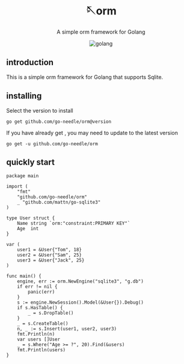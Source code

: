 <!-- markdownlint-disable MD033 MD041 -->
<div align="center">

# 🪡orm

<!-- prettier-ignore-start -->
<!-- markdownlint-disable-next-line MD036 -->
A simple orm framework for Golang
<!-- prettier-ignore-end -->

<img src="https://img.shields.io/badge/golang-1.11+-blue" alt="golang">
</div>

## introduction
This is a simple orm framework for Golang that supports Sqlite.

## installing
Select the version to install

`go get github.com/go-needle/orm@version`

If you have already get , you may need to update to the latest version

`go get -u github.com/go-needle/orm`


## quickly start
```golang
package main

import (
	"fmt"
	"github.com/go-needle/orm"
	_ "github.com/mattn/go-sqlite3"
)

type User struct {
	Name string `orm:"constraint:PRIMARY KEY"`
	Age  int
}

var (
	user1 = &User{"Tom", 18}
	user2 = &User{"Sam", 25}
	user3 = &User{"Jack", 25}
)

func main() {
	engine, err := orm.NewEngine("sqlite3", "g.db")
	if err != nil {
		panic(err)
	}
	s := engine.NewSession().Model(&User{}).Debug()
	if s.HasTable() {
		_ = s.DropTable()
	}
	_ = s.CreateTable()
	n, _ := s.Insert(user1, user2, user3)
	fmt.Println(n)
	var users []User
	_ = s.Where("Age >= ?", 20).Find(&users)
	fmt.Println(users)
}
```
